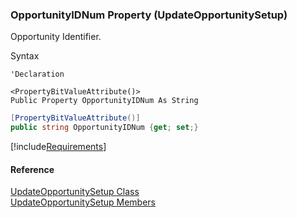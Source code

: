 ﻿### OpportunityIDNum Property (UpdateOpportunitySetup)

Opportunity Identifier.

Syntax

```vbnet
'Declaration

<PropertyBitValueAttribute()>
Public Property OpportunityIDNum As String
```

```csharp
[PropertyBitValueAttribute()]
public string OpportunityIDNum {get; set;}
```

[!include[Requirements](../partials/requirements.md)]

#### Reference

[UpdateOpportunitySetup Class](FChoice.Toolkits.Clarify~FChoice.Toolkits.Clarify.Sales.UpdateOpportunitySetup.md)  
[UpdateOpportunitySetup Members](FChoice.Toolkits.Clarify~FChoice.Toolkits.Clarify.Sales.UpdateOpportunitySetup_members.md)